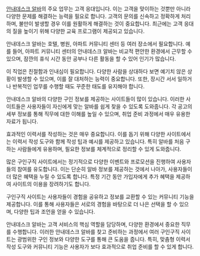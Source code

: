 <p><a href="https://misooda.in/">안내데스크 알바</a>의 주요 업무는 고객 응대입니다. 이는 고객을 맞이하는 것뿐만 아니라 다양한 문제를 해결하는 능력을 필요로 합니다. 고객의 문의를 신속하고 정확하게 처리하며, 불만이 발생할 경우 이를 원활하게 해결하는 것이 중요합니다. 최근에는 고객 응대의 질을 높이기 위해 다양한 교육 프로그램이 제공되고 있습니다​.</p>
<p>안내데스크 알바는 호텔, 병원, 아파트 커뮤니티 센터 등 여러 장소에서 필요합니다. 예를 들어, 아파트 커뮤니티 센터의 안내데스크 알바는 비교적 편안한 환경에서 근무할 수 있으며, 잠깐의 휴식 시간 동안 공부나 다른 활동을 할 수 있어 인기가 많습니다.</p>
<p>이 직업은 친절함과 인내심이 필요합니다. 다양한 사람을 상대하다 보면 예기치 않은 상황이 발생할 수 있으며, 이를 잘 대처하는 능력이 중요합니다. 또한, 장시간 서서 일하거나 반복적인 업무를 수행할 때도 꾸준한 태도를 유지해야 합니다​.</p>
<p>안내데스크 알바의 다양한 구인 정보를 제공하는 사이트들이 많이 있습니다. 이러한 사이트들은 사용자들이 자신에게 맞는 알바를 쉽게 찾을 수 있도록 도와줍니다. 각 공고의 세부 정보를 통해 직무에 대한 이해를 높일 수 있으며, 취업 준비 과정에서 매우 유용한 자료가 됩니다.</p>
<p>효과적인 이력서를 작성하는 것은 매우 중요합니다. 이를 돕기 위해 다양한 사이트에서는 이력서 작성 도구와 함께 작성 팁과 예시를 제공하고 있습니다. 특히 알바를 처음 구하는 사람들에게 유용하며, 필요한 정보를 체계적으로 정리할 수 있게 도와줍니다.</p>
<p>많은 구인구직 사이트에서는 정기적으로 다양한 이벤트와 프로모션을 진행하여 사용자들의 참여를 유도합니다. 이는 단순히 알바 정보를 제공하는 것에서 나아가, 사용자들이 더 많은 혜택을 누릴 수 있도록 합니다. 특정 기간 동안 가입자에게 추가 혜택을 제공하여 사이트의 이용을 장려하기도 합니다​.</p>
<p>구인구직 사이트는 사용자들이 경험을 공유하고 정보를 교환할 수 있는 커뮤니티 기능을 제공합니다. 이를 통해 사용자들은 서로의 경험을 바탕으로 더 나은 선택을 할 수 있으며, 다양한 팁과 조언을 얻을 수 있습니다.</p>
<p>안내데스크 알바는 고객 서비스의 핵심 역할을 담당하며, 다양한 환경에서 중요한 직무를 수행합니다. 이러한 안내데스크 알바를 찾고 준비하는 과정에서 여러 구인구직 사이트는 광범위한 구인 정보와 다양한 도구를 통해 큰 도움을 줍니다. 특히, 맞춤형 이력서 작성 도구와 커뮤니티 기능은 사용자가 보다 효과적으로 취업 준비를 할 수 있게 합니다.</p>
